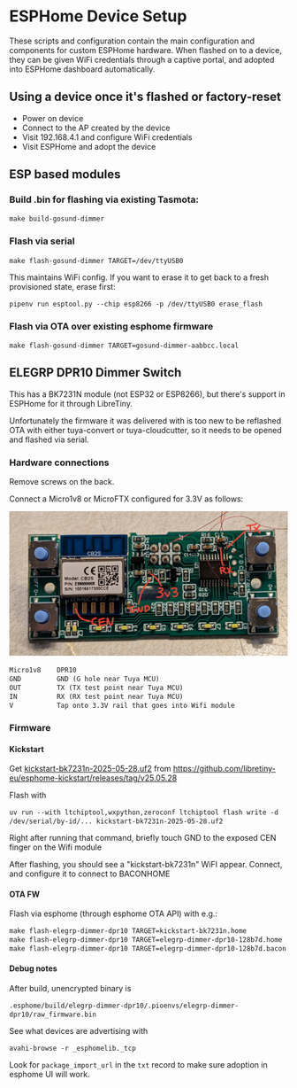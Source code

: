 # ESPHome Device Setup

These scripts and configuration contain the main configuration and
components for custom ESPHome hardware.  When flashed on to a device,
they can be given WiFi credentials through a captive portal, and
adopted into ESPHome dashboard automatically.

## Using a device once it's flashed or factory-reset

- Power on device
- Connect to the AP created by the device
- Visit 192.168.4.1 and configure WiFi credentials
- Visit ESPHome and adopt the device

## ESP based modules

### Build .bin for flashing via existing Tasmota:

    make build-gosund-dimmer

### Flash via serial

    make flash-gosund-dimmer TARGET=/dev/ttyUSB0

This maintains WiFi config.  If you want to erase it to get back to a
fresh provisioned state, erase first:

    pipenv run esptool.py --chip esp8266 -p /dev/ttyUSB0 erase_flash

### Flash via OTA over existing esphome firmware

    make flash-gosund-dimmer TARGET=gosund-dimmer-aabbcc.local

## ELEGRP DPR10 Dimmer Switch

This has a BK7231N module (not ESP32 or ESP8266), but there's support
in ESPHome for it through LibreTiny.

Unfortunately the firmware it was delivered with is too new to be
reflashed OTA with either tuya-convert or tuya-cloudcutter, so it
needs to be opened and flashed via serial.

### Hardware connections

Remove screws on the back.

Connect a Micro1v8 or MicroFTX configured for 3.3V as follows:

![](images/elegrp-dpr10-pinout.jpg)

    Micro1v8    DPR10
    GND         GND (G hole near Tuya MCU)
    OUT         TX (TX test point near Tuya MCU)
    IN          RX (RX test point near Tuya MCU)
    V           Tap onto 3.3V rail that goes into Wifi module

### Firmware

#### Kickstart

Get [kickstart-bk7231n-2025-05-28.uf2](https://github.com/libretiny-eu/esphome-kickstart/releases/download/v25.05.28/kickstart-bk7231n-2025-05-28.uf2)
from https://github.com/libretiny-eu/esphome-kickstart/releases/tag/v25.05.28

Flash with

    uv run --with ltchiptool,wxpython,zeroconf ltchiptool flash write -d /dev/serial/by-id/... kickstart-bk7231n-2025-05-28.uf2

Right after running that command, briefly touch GND to the exposed CEN finger on the Wifi module

After flashing, you should see a "kickstart-bk7231n" WiFI appear.
Connect, and configure it to connect to BACONHOME

#### OTA FW

Flash via esphome (through esphome OTA API) with e.g.:

    make flash-elegrp-dimmer-dpr10 TARGET=kickstart-bk7231n.home
    make flash-elegrp-dimmer-dpr10 TARGET=elegrp-dimmer-dpr10-128b7d.home
    make flash-elegrp-dimmer-dpr10 TARGET=elegrp-dimmer-dpr10-128b7d.bacon

#### Debug notes

After build, unencrypted binary is

    .esphome/build/elegrp-dimmer-dpr10/.pioenvs/elegrp-dimmer-dpr10/raw_firmware.bin

See what devices are advertising with

    avahi-browse -r _esphomelib._tcp

Look for `package_import_url` in the `txt` record to make sure
adoption in esphome UI will work.
